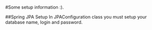 #Some setup information :).

##Spring JPA Setup
In JPAConfiguration class you must setup your database name, login and password.
  	

